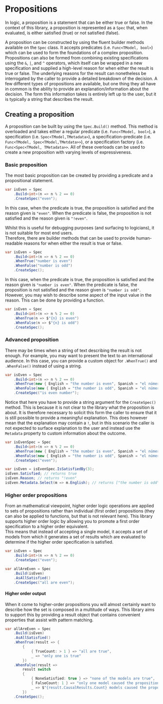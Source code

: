 ﻿# Propositions

In logic, a proposition is a statement that can be either true or false. In the context of this library, a 
proposition is represented as a `Spec` that, when evaluated,  is either satisfied (true) or not satisfied (false).

A proposition can be constructed by using the fluent builder methods available on the `Spec` class. It accepts 
predicates (i.e. `Func<TModel, bool>`) which can be used to form the foundations of a complex proposition.  Propositions
can also be formed from combining existing specifications using the `&`, `|`, and `^` operators, which itself can be 
wrapped in a new specification and supplied a high-level reason for when either the result is true or false.  The 
underlying reasons for the result can nonetheless be interrogated by the caller to provide a detailed breakdown of 
the decision.  A few different types of propositions are available, but one thing they all have in common is the 
ability to provide an explanation/information about the decision. The form this information takes is entirely left 
up to the user, but it is typically a string that describes the result.

## Creating a proposition

A proposition can be built by using the `Spec.Build()` method. This method is overloaded and takes either a regular 
predicate (i.e. `Func<TModel, bool>`), a specification (i.e. `Spec<TModel,TMetadata>`), a specification-predicate
(i.e. `Func<TModel, Spec<TModel,TMetdata>>`), or a specification factory (i.e. `Func<Spec<TModel, TMetadata>>`.  All 
of these overloads can be used to create a new proposition with varying levels of expressiveness.

### Basic proposition
The most basic proposition can be created by providing a predicate and a propositional statement.
```csharp
var isEven = Spec
    .Build<int>(n => n % 2 == 0)
    .CreateSpec("even");
```
In this case, when the predicate is true, the proposition is satisfied and the reason given is `"even"`. When the 
predicate is false, the proposition is not satisfied and the reason given is `"!even"`.

Whilst this is useful for debugging purposes (and surfacing to logicians), it is not suitable for most end users.  
Therefore, there are builder methods that can be used to provide human-readable reasons for when either the result is 
true or false.
```csharp
var isEven = Spec
    .Build<int>(n => n % 2 == 0)
    .WhenTrue("number is even")
    .WhenFalse("number is odd")
    .CreateSpec();
```
In this case, when the predicate is true, the proposition is satisfied and the reason given is `"number is even"`. 
When the predicate is false, the proposition is not satisfied and the reason given is `"number is odd"`. However, 
you may wish to describe some aspect of the input value in the reason. This can be done by providing a function.
```csharp
var isEven = Spec
    .Build<int>(n => n % 2 == 0)
    .WhenTrue(n => $"{n} is even")
    .WhenFalse(n => $"{n} is odd")
    .CreateSpec();
```
### Advanced proposition
There may be times when a string of text describing the result is not enough. For example, you may want to present 
the text to an international audience. In this case, you can provide a custom object for `.WhenTrue()` and `.WhenFalse()`
instead of using a string.
```csharp
var isEven = Spec
    .Build<int>(n => n % 2 == 0)
    .WhenTrue(new { English = "the number is even", Spanish = "el número es par" })
    .WhenFalse(new { English = "the number is odd", Spanish = "el número es impar" })
    .CreateSpec("is even number");
```
Notice that here you have to provide a string argument for the `CreateSpec()` method. This is because it is not 
clear to the library what the proposition is about. It is therefore necessary to solicit this form the caller to 
ensure that it is still possible to provide a meaningful explanation. This does however mean that the explanation may 
contain a `!`, but in this scenario the caller is not expected to surface explanation to the user and instead use the 
`Metadata` property to custom information about the outcome.
```csharp
var isEvenSpec = Spec
    .Build<int>(n => n % 2 == 0)
    .WhenTrue(new { English = "the number is even", Spanish = "el número es par" })
    .WhenFalse(new { English = "the number is odd", Spanish = "el número es impar" })
    .CreateSpec("even");

var isEven = isEvenSpec.IsSatisfiedBy(3);
isEven.Satisfied; // returns true
isEven.Reason; // returns "!even"
isEven.Metadata.Select(m => m.English); // returns ["the number is odd"]
```

### Higher order propositions
From an mathematical viewpoint, higher order logic operations are applied to sets of propositions rather than 
individual (first order) propositions (they can also be applied to functions, but that is not relevant here). This 
library 
supports higher order logic by allowing you to promote a first order specification to a higher order equivalent.  
This means that instead of accepting a single model, it accepts a set of models from which it generates a set of 
results which are evaluated to determine if the higher order specification is satisfied.
```csharp
var isEven = Spec
    .Build<int>(n => n % 2 == 0)
    .CreateSpec("even");

var allAreEven = Spec
    .Build(isEven)
    .AsAllSatisfied()
    .CreateSpec("all are even");
```

#### Higher order output
When it come to higher-order propositions you will almost certainly want to describe how the set is composed in a 
multitude of ways.  This library aims to support this by providing a result object that contains convenient properties 
that assist with pattern matching. 
```csharp 
var allAreEven = Spec
    .Build(isEven)
    .AsAllSatisfied()
    .WhenTrue(result => {
        { 
            { TrueCount: > 1 } => "all are true",
            _ => "only one is true"
        })
    .WhenFalse(result =>
        result switch
        {
            { NoneSatisfied: true } => "none of the models are true",
            { FalseCount: 1 } => "only one model caused the proposition to be false",
            _ => $"{result.CausalResults.Count} models caused the proposition to be false"
        })
    .CreateSpec();
```